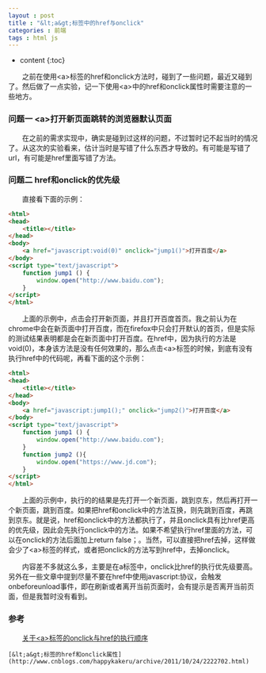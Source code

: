```yaml
---
layout : post
title : "&lt;a&gt;标签中的href与onclick"
categories : 前端
tags : html js
---
```


* content
{:toc}


　　之前在使用&lt;a&gt;标签的href和onclick方法时，碰到了一些问题，最近又碰到了。然后做了一点实验，记一下使用&lt;a&gt;中的href和onclick属性时需要注意的一些地方。




### 问题一 &lt;a&gt;打开新页面跳转的浏览器默认页面

　　在之前的需求实现中，确实是碰到过这样的问题，不过暂时记不起当时的情况了。从这次的实验看来，估计当时是写错了什么东西才导致的。有可能是写错了url，有可能是href里面写错了方法。

### 问题二 href和onclick的优先级

　　直接看下面的示例：

```html
<html>
<head>
	<title></title>
</head>
<body>
	<a href="javascript:void(0)" onclick="jump1()">打开百度</a>
</body>
<script type="text/javascript">
	function jump1 () {
		window.open("http://www.baidu.com");
	}
</script>
</html>
```

　　上面的示例中，点击会打开新页面，并且打开百度首页。我之前认为在chrome中会在新页面中打开百度，而在firefox中只会打开默认的首页，但是实际的测试结果表明都是会在新页面中打开百度。在href中，因为执行的方法是void(0)，本身该方法是没有任何效果的，那么点击&lt;a&gt;标签的时候，到底有没有执行href中的代码呢，再看下面的这个示例：

```html
<html>
<head>
	<title></title>
</head>
<body>
	<a href="javascript:jump1();" onclick="jump2()">打开百度</a>
</body>
<script type="text/javascript">
	function jump1 () {
		window.open("http://www.baidu.com");
	}
	function jump2 (){
		window.open("https://www.jd.com");
	}
</script>
</html>
```

　　上面的示例中，执行的的结果是先打开一个新页面，跳到京东，然后再打开一个新页面，跳到百度。如果把href和onclick中的方法互换，则先跳到百度，再跳到京东。就是说，href和onclick中的方法都执行了，并且onclick具有比href更高的优先级，因此会先执行onclick中的方法。如果不希望执行href里面的方法，可以在onclick的方法后面加上return false；。当然，可以直接把href去掉，这样做会少了&lt;a&gt;标签的样式，或者把onclick的方法写到href中，去掉onclick。

　　内容差不多就这么多，主要是在a标签中，onclick比href的执行优先级要高。另外在一些文章中提到尽量不要在href中使用javascript:协议，会触发onbeforeunload事件，即在刷新或者离开当前页面时，会有提示是否离开当前页面，但是我暂时没有看到。

### 参考

　　[关于&lt;a&gt;标签的onclick与href的执行顺序](http://blog.csdn.net/confused9090/article/details/47315235)

	[&lt;a&gt;标签的href和onclick属性](http://www.cnblogs.com/happykakeru/archive/2011/10/24/2222702.html)